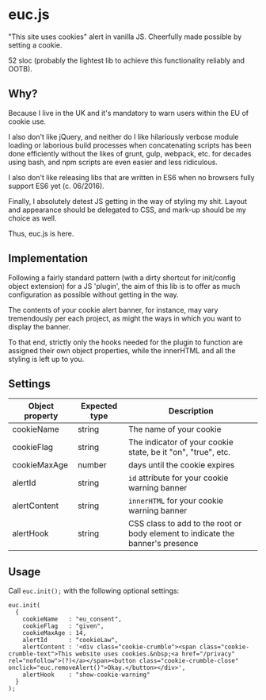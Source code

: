 # euc.js
"This site uses cookies" alert in vanilla JS. Cheerfully made possible by setting a cookie.

52 sloc (probably the lightest lib to achieve this functionality reliably and OOTB).


## Why?
Because I live in the UK and it's mandatory to warn users within the EU of cookie use.

I also don't like jQuery, and neither do I like hilariously verbose module loading or laborious build processes when concatenating scripts has been done efficiently without the likes of grunt, gulp, webpack, etc. for decades using bash, and npm scripts are even easier and less ridiculous.

I also don't like releasing libs that are written in ES6 when no browsers fully support ES6 yet (c. 06/2016).

Finally, I absolutely detest JS getting in the way of styling my shit. Layout and appearance should be delegated to CSS, and mark-up should be my choice as well.

Thus, euc.js is here.


## Implementation
Following a fairly standard pattern (with a dirty shortcut for init/config object extension) for a JS 'plugin', the aim of this lib is to offer as much configuration as possible without getting in the way. 

The contents of your cookie alert banner, for instance, may vary tremendously per each project, as might the ways in which you want to display the banner. 

To that end, strictly only the hooks needed for the plugin to function are assigned their own object properties, while the innerHTML and all the styling is left up to you.


## Settings

Object property | Expected type | Description
-------------|--------|------------------------
cookieName   | string | The name of your cookie
cookieFlag   | string | The indicator of your cookie state, be it "on", "true", etc.
cookieMaxAge | number | days until the cookie expires
alertId      | string | `id` attribute for your cookie warning banner
alertContent | string | `innerHTML` for your cookie warning banner
alertHook    | string | CSS class to add to the root or body element to indicate the banner's presence


## Usage
Call `euc.init();` with the following optional settings:
    
    euc.init(
      {
        cookieName   : "eu_consent",
        cookieFlag   : "given",
        cookieMaxAge : 14,
        alertId      : "cookieLaw",
        alertContent : '<div class="cookie-crumble"><span class="cookie-crumble-text">This website uses cookies.&nbsp;<a href="/privacy" rel="nofollow">(?)</a></span><button class="cookie-crumble-close" onclick="euc.removeAlert()">Okay.</button></div>',
        alertHook    : "show-cookie-warning"
      }
    );
